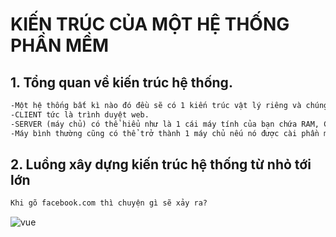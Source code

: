 # KIẾN TRÚC CỦA MỘT HỆ THỐNG PHẦN MỀM


## 1. Tổng quan về kiến trúc hệ thống.

```md
-Một hệ thống bất kì nào đó đều sẽ có 1 kiến trúc vật lý riêng và chúng đều được chia làm 2 phần chính là CLIENT và SERVER
-CLIENT tức là trình duyệt web.
-SERVER (máy chủ) có thể hiểu như là 1 cái máy tính của bạn chứa RAM, CPU, ổ cứng... và các phần mềm phục vụ cho việc phát triển web.
-Máy bình thường cũng có thể trở thành 1 máy chủ nếu nó được cài phần mềm Server Software và kết nối vs internet
```

## 2. Luồng xây dựng kiến trúc hệ thống từ nhỏ tới lớn

```md
Khi gõ facebook.com thì chuyện gì sẽ xảy ra?
```

<img src="https://images.viblo.asia/full/58ec3b4a-3caf-40ee-a589-173b395a1c6e.png" alt="vue">

<!-- **DNS (Domain Name System)** sẽ dịch domain tintuc.vn -> địa chỉ IP(85.100.100.120) và trình duyệt sẽ tìm đến cái server có địa chỉ IP đó và trả về trang web cho chúng ta.

**A. Đối với hệ thống nhỏ**
Ví dụ: Tin tức, ứng dụng đồ án,các dự án chỉ truyền tải nội dung....

<img src="https://images.viblo.asia/a0b3ccbe-a123-42d4-bf68-7141c11e523f.png" alt="vue">

- Với hệ thống nhỏ thì tất cả sẽ làm trong 1 máy chủ (webserver, database server) tức là server chúng ta sẽ chứa và đảm nhiệm cũng như xử lý hết các công việc từ trình duyệt yêu cầu.

**A. Đối với hệ thống trung bình**
Ví dụ: dự án công ty, web bán hàng,.....

<img src="https://images.viblo.asia/37a16ad6-54f9-48d5-a391-40f1d783ba92.png" alt="vue">

- Server sẽ được tách ra làm 2
    - -->
